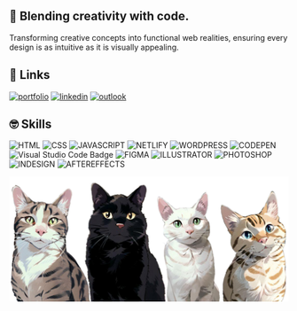 ## 🥳 Blending creativity with code. 

Transforming creative concepts into functional web realities, ensuring every design is as intuitive as it is visually appealing. 


## 🤗 Links
[![portfolio](https://img.shields.io/badge/my_portfolio-000?style=for-the-badge&logo=ko-fi&logoColor=white)](https://prplsage.netlify.app/)
[![linkedin](https://img.shields.io/badge/linkedin-0A66C2?style=for-the-badge&logo=linkedin&logoColor=white)](https://www.linkedin.com/in/sage-norton/)
[![outlook](https://img.shields.io/badge/Microsoft_Outlook-0078D4?style=for-the-badge&logo=microsoft-outlook&logoColor=white)](mailto:prplsage@outlook.com)


## 🤓 Skills

![HTML](https://img.shields.io/badge/HTML5-E34F26?style=for-the-badge&logo=html5&logoColor=white)
![CSS](https://img.shields.io/badge/CSS3-1572B6?style=for-the-badge&logo=css3&logoColor=white)
![JAVASCRIPT](https://img.shields.io/badge/JavaScript-F7DF1E?style=for-the-badge&logo=javascript&logoColor=black)
![NETLIFY](https://img.shields.io/badge/Netlify-00C7B7?style=for-the-badge&logo=netlify&logoColor=white)
![WORDPRESS](https://img.shields.io/badge/Wordpress-21759B?style=for-the-badge&logo=wordpress&logoColor=white)
![CODEPEN](https://img.shields.io/badge/CodePen-000?logo=codepen&logoColor=fff&style=for-the-badge)
![Visual Studio Code Badge](https://img.shields.io/badge/Visual%20Studio%20Code-007ACC?logo=visualstudiocode&logoColor=fff&style=for-the-badge)
![FIGMA](https://img.shields.io/badge/Figma-F24E1E?style=for-the-badge&logo=figma&logoColor=white)
![ILLUSTRATOR](https://img.shields.io/badge/Adobe%20Illustrator-FF9A00?style=for-the-badge&logo=adobe%20illustrator&logoColor=white)
![PHOTOSHOP](https://img.shields.io/badge/Adobe%20Photoshop-31A8FF?style=for-the-badge&logo=Adobe%20Photoshop&logoColor=black)
![INDESIGN](https://img.shields.io/badge/Adobe%20InDesign-FF3366?style=for-the-badge&logo=Adobe%20InDesign&logoColor=white)
![AFTEREFFECTS](https://img.shields.io/badge/Adobe%20after%20affects-CF96FD?style=for-the-badge&logo=Adobe%20after%20effects&logoColor=393665)

![CoverImage](./img/all4.png)
